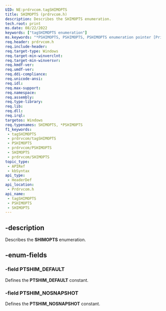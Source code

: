 ```yaml
---
UID: NE:prdrvcom.tagSHIMOPTS
title: SHIMOPTS (prdrvcom.h)
description: Describes the SHIMOPTS enumeration.
tech.root: print
ms.date: 08/22/2022
keywords: ["tagSHIMOPTS enumeration"]
ms.keywords: "*PSHIMOPTS, PSHIMOPTS, PSHIMOPTS enumeration pointer [Print Devices], PTSHIM_DEFAULT, PTSHIM_NOSNAPSHOT, SHIMOPTS, SHIMOPTS enumeration [Print Devices], prdrvcom/PSHIMOPTS, prdrvcom/PTSHIM_DEFAULT, prdrvcom/PTSHIM_NOSNAPSHOT, prdrvcom/SHIMOPTS, print.shimopts, tagSHIMOPTS"
req.header: prdrvcom.h
req.include-header: 
req.target-type: Windows
req.target-min-winverclnt: 
req.target-min-winversvr: 
req.kmdf-ver: 
req.umdf-ver: 
req.ddi-compliance: 
req.unicode-ansi: 
req.idl: 
req.max-support: 
req.namespace: 
req.assembly: 
req.type-library: 
req.lib: 
req.dll: 
req.irql: 
targetos: Windows
req.typenames: SHIMOPTS, *PSHIMOPTS
f1_keywords:
 - tagSHIMOPTS
 - prdrvcom/tagSHIMOPTS
 - PSHIMOPTS
 - prdrvcom/PSHIMOPTS
 - SHIMOPTS
 - prdrvcom/SHIMOPTS
topic_type:
 - APIRef
 - kbSyntax
api_type:
 - HeaderDef
api_location:
 - Prdrvcom.h
api_name:
 - tagSHIMOPTS
 - PSHIMOPTS
 - SHIMOPTS
---
```


## -description

Describes the **SHIMOPTS** enumeration.

## -enum-fields

### -field PTSHIM_DEFAULT

Defines the **PTSHIM_DEFAULT** constant.

### -field PTSHIM_NOSNAPSHOT

Defines the **PTSHIM_NOSNAPSHOT** constant.
